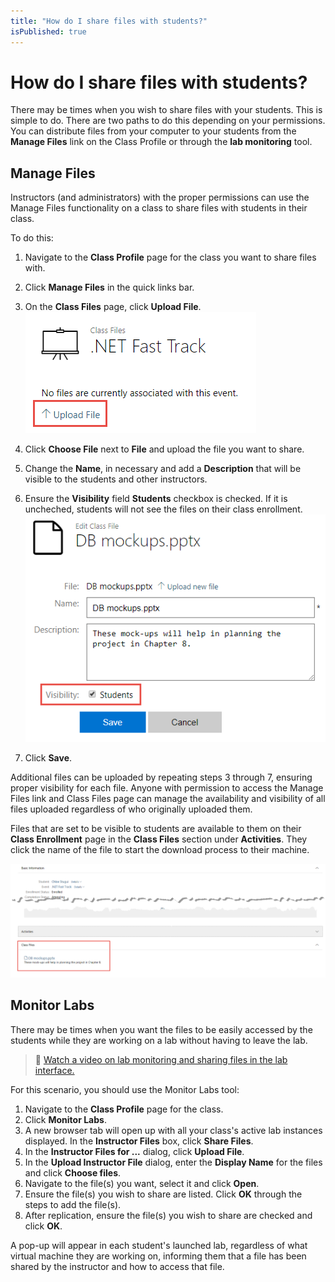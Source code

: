 ```yaml
---
title: "How do I share files with students?"
isPublished: true
---
```


# How do I share files with students?

There may be times when you wish to share files with your students. This is simple to do. There are two paths to do this depending on your permissions. You can distribute files from your computer to your students from the **Manage Files** link on the Class Profile or through the **lab monitoring** tool.

## Manage Files

Instructors (and administrators) with the proper permissions can use the Manage Files functionality on a class to share files with students in their class.

To do this:
1. Navigate to the **Class Profile** page for the class you want to share files with.
1. Click **Manage Files** in the quick links bar.
1. On the **Class Files** page, click **Upload File**. ![](/tms/images/class-files.png)


1. Click **Choose File** next to **File** and upload the file you want to share.
1. Change the **Name**, in necessary and add a **Description** that will be visible to the students and other instructors.
1. Ensure the **Visibility** field **Students** checkbox is checked. If it is uncheched, students will not see the files on their class enrollment. ![](/tms/images/class-file-visibility.png)
1. Click **Save**.

Additional files can be uploaded by repeating steps 3 through 7, ensuring proper visibility for each file. Anyone with permission to access the Manage Files link and Class Files page can manage the availability and visibility of all files uploaded regardless of who originally uploaded them.

Files that are set to be visible to students are available to them on their **Class Enrollment** page in the **Class Files** section under **Activities**. They click the name of the file to start the download process to their machine.

![](/tms/images/student-download-class-files.png)

## Monitor Labs

There may be times when you want the files to be easily accessed by the students while they are working on a lab without having to leave the lab. 

>:small_orange_diamond: [Watch a video on lab monitoring and sharing files in the lab interface.](https://youtu.be/Ey4DLXe74Uc) 

For this scenario, you should use the Monitor Labs tool: 
1.  Navigate to the **Class Profile** page for the class.
1. Click **Monitor Labs**. 
1. A new browser tab will open up with all your class's active lab instances displayed. In the **Instructor Files** box, click **Share Files**. 
1. In the **Instructor Files for ...** dialog, click **Upload File**.
1. In the **Upload Instructor File** dialog, enter the **Display Name** for the files and click **Choose files**. 
1. Navigate to the file(s) you want, select it and click **Open**. 
1. Ensure the file(s) you wish to share are listed. Click **OK** through the steps to add the file(s).
1. After replication, ensure the file(s) you wish to share are checked and click **OK**.

A pop-up will appear in each student's launched lab, regardless of what virtual machine they are working on, informing them that a file has been shared by the instructor and how to access that file.

